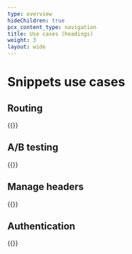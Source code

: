 ```yaml
---
type: overview
hideChildren: true
pcx_content_type: navigation
title: Use cases (headings)
weight: 3
layout: wide
---
```


# Snippets use cases

## Routing

{{<list-examples directory="/rules/snippets/use-cases/routing">}}

## A/B testing

{{<list-examples directory="/rules/snippets/use-cases/a-b-testing">}}

## Manage headers

{{<list-examples directory="/rules/snippets/use-cases/header-management">}}

## Authentication

{{<list-examples directory="/rules/snippets/use-cases/authentication">}}